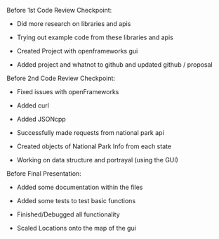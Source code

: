 Before 1st Code Review Checkpoint:

 * Did more research on libraries and apis

 * Trying out example code from these libraries and apis

 * Created Project with openframeworks gui

 * Added project and whatnot to github and updated github / proposal

Before 2nd Code Review Checkpoint:

* Fixed issues with openFrameworks

* Added curl 

* Added JSONcpp

* Successfully made requests from national park api

* Created objects of National Park Info from each state

* Working on data structure and portrayal (using the GUI)

Before Final Presentation:

* Added some documentation within the files

* Added some tests to test basic functions

* Finished/Debugged all functionality

* Scaled Locations onto the map of the gui

